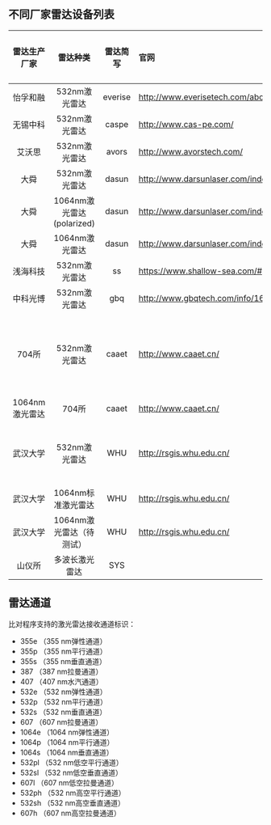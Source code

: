 ## 不同厂家雷达设备列表

|雷达生产厂家|雷达种类|雷达简写|官网|雷达标号|气象局雷达设备标号|通道说明|
|:-----:|:----------:|:-----:|:---|:---:|:---:|:--|
|怡孚和融|532nm激光雷达|everise|http://www.everisetech.com/about_us/gywm.html|1|||
|无锡中科|532nm激光雷达|caspe|http://www.cas-pe.com/|2|L0601||
|艾沃思|532nm激光雷达|avors|http://www.avorstech.com/|3|L0110||
|大舜|532nm激光雷达|dasun|http://www.darsunlaser.com/index.html|4|||
|大舜|1064nm激光雷达(polarized)|dasun|http://www.darsunlaser.com/index.html|5|L0104|1064p, 1064s|
|大舜|1064nm激光雷达|dasun|http://www.darsunlaser.com/index.html|6|||
|浅海科技|532nm激光雷达|ss|https://www.shallow-sea.com/#page1|7|L0109|532p, 532s|
|中科光博|532nm激光雷达|gbq|http://www.gbqtech.com/info/16205.html|8|L0102||
|704所|532nm激光雷达|caaet|http://www.caaet.cn/|9||'355p', '355s', '532p', '532s', '387', '407', '607', '1064e'|
|1064nm激光雷达|704所|caaet|http://www.caaet.cn/|10|||
|武汉大学|532nm激光雷达|WHU|http://rsgis.whu.edu.cn/|11||532sh, 532ph, 532sl, 532pl, 607l, 607h|
|武汉大学|1064nm标准激光雷达|WHU|http://rsgis.whu.edu.cn/|12||1064e|
|武汉大学|1064nm激光雷达（待测试）|WHU|http://rsgis.whu.edu.cn/|13||1064e|
|山仪所|多波长激光雷达|SYS||14|L0103||

## 雷达通道

比对程序支持的激光雷达接收通道标识：

- 355e （355 nm弹性通道）
- 355p （355 nm平行通道）
- 355s （355 nm垂直通道）
- 387 （387 nm拉曼通道）
- 407 （407 nm水汽通道）
- 532e （532 nm弹性通道）
- 532p （532 nm平行通道）
- 532s （532 nm垂直通道）
- 607 （607 nm拉曼通道）
- 1064e （1064 nm弹性通道）
- 1064p （1064 nm平行通道）
- 1064s （1064 nm垂直通道）
- 532pl （532 nm低空平行通道）
- 532sl （532 nm低空垂直通道）
- 607l （607 nm低空拉曼通道）
- 532ph （532 nm高空平行通道）
- 532sh （532 nm高空垂直通道）
- 607h （607 nm高空拉曼通道）